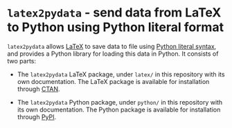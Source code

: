 # `latex2pydata` - send data from LaTeX to Python using Python literal format


`latex2pydata` allows [LaTeX](https://www.latex-project.org/) to save data to
file using
[Python literal syntax](https://docs.python.org/3/reference/lexical_analysis.html#literals),
and provides a Python library for loading this data in Python.  It consists of
two parts:

* The `latex2pydata` LaTeX package, under `latex/` in this repository with its
  own  documentation.  The LaTeX package is available for installation through
  [CTAN](https://ctan.org/pkg/latex2pydata).

* The `latex2pydata` Python package, under `python/` in this repository with
  its own  documentation.  The Python package is available for installation
  through [PyPI](https://pypi.org/project/latex2pydata/).
